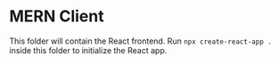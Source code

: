 # MERN Client

This folder will contain the React frontend. Run `npx create-react-app .` inside this folder to initialize the React app.
